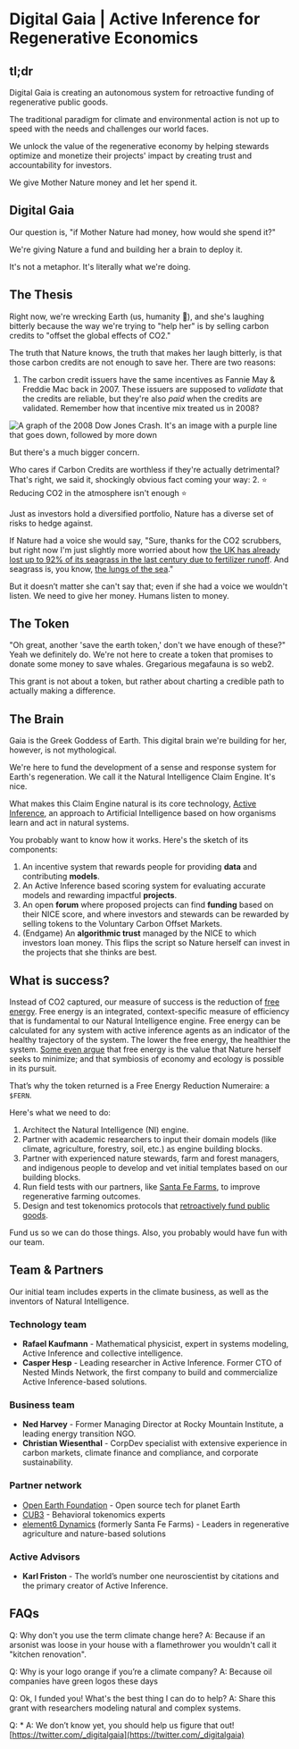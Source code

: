 # Digital Gaia | Active Inference for Regenerative Economics

## tl;dr
Digital Gaia is creating an autonomous system for retroactive funding of regenerative public goods.

The traditional paradigm for climate and environmental action is not up to speed with the needs and challenges our world faces.

We unlock the value of the regenerative economy by helping stewards optimize and monetize their projects' impact by creating trust and accountability for investors.

We give Mother Nature money and let her spend it.

## Digital Gaia
Our question is, "if Mother Nature had money, how would she spend it?"

We're giving Nature a fund and building her a brain to deploy it.

It's not a metaphor. It's literally what we're doing.

## The Thesis
Right now, we're wrecking Earth (us, humanity 👋), and she's laughing bitterly because the way we're trying to "help her" is by selling carbon credits to "offset the global effects of CO2."

The truth that Nature knows, the truth that makes her laugh bitterly, is that those carbon credits are not enough to save her. There are two reasons:

1. The carbon credit issuers have the same incentives as Fannie May & Freddie Mac back in 2007. These issuers are supposed to *validate* that the credits are reliable, but they're also *paid* when the credits are validated. Remember how that incentive mix treated us in 2008? 

![A graph of the 2008 Dow Jones Crash. It's an image with a purple line that goes down, followed by more down](https://upload.wikimedia.org/wikipedia/commons/3/3f/Dowjones_crash_2008.svg)

But there's a much bigger concern. 

Who cares if Carbon Credits are worthless if they're actually detrimental? That's right, we said it, shockingly obvious fact coming your way:
2. ⭐️ Reducing CO2 in the atmosphere isn't enough ⭐️

Just as investors hold a diversified portfolio, Nature has a diverse set of risks to hedge against.

If Nature had a voice she would say, "Sure, thanks for the CO2 scrubbers, but right now I'm just slightly more worried about how [the UK has already lost up to 92% of its seagrass in the last century due to fertilizer runoff](https://www.wwf.org.uk/what-we-do/planting-hope-how-seagrass-can-tackle-climate-change). And seagrass is, you know, [the lungs of the sea](https://www.nwf.org/Educational-Resources/Wildlife-Guide/Plants-and-Fungi/Seagrasses)."

But it doesn’t matter she can't say that; even if she had a voice we wouldn't listen. We need to give her money. Humans listen to money.

## The Token
"Oh great, another 'save the earth token,' don't we have enough of these?" Yeah we definitely do. We're not here to create a token that promises to donate some money to save whales. Gregarious megafauna is so web2.

This grant is not about a token, but rather about charting a credible path to actually making a difference.

## The Brain
Gaia is the Greek Goddess of Earth. This digital brain we're building for her, however, is not mythological.

We're here to fund the development of a sense and response system for Earth's regeneration. We call it the Natural Intelligence Claim Engine. It's nice.

What makes this Claim Engine natural is its core technology, [Active Inference](https://mitpress.mit.edu/books/active-inference), an approach to Artificial Intelligence based on how organisms learn and act in natural systems.

You probably want to know how it works. Here's the sketch of its components:
1. An incentive system that rewards people for providing **data** and contributing **models**.
2. An Active Inference based scoring system for evaluating accurate models and rewarding impactful **projects**.
3. An open **forum** where proposed projects can find **funding** based on their NICE score, and where investors and stewards can be rewarded by selling tokens to the Voluntary Carbon Offset Markets.
4. (Endgame) An **algorithmic trust** managed by the NICE to which investors loan money. This flips the script so Nature herself can invest in the projects that she thinks are best.

## What is success?
Instead of CO2 captured, our measure of success is the reduction of [free energy](https://en.wikipedia.org/wiki/Free_energy_principle). Free energy is an integrated, context-specific measure of efficiency that is fundamental to our Natural Intelligence engine. Free energy can be calculated for any system with active inference agents as an indicator of the healthy trajectory of the system. The lower the free energy, the healthier the system. [Some even argue](https://royalsocietypublishing.org/doi/full/10.1098/rsif.2020.0503) that free energy is the value that Nature herself seeks to minimize; and that symbiosis of economy and ecology is possible in its pursuit.

That’s why the token returned is a Free Energy Reduction Numeraire: a `$FERN`.

Here's what we need to do:
1. Architect the Natural Intelligence (NI) engine.
2. Partner with academic researchers to input their domain models (like climate, agriculture, forestry, soil, etc.) as engine building blocks.
3. Partner with experienced nature stewards, farm and forest managers, and indigenous people to develop and vet initial templates based on our building blocks.
4. Run field tests with our partners, like [Santa Fe Farms](https://santafefarms.com/), to improve regenerative farming outcomes.
5. Design and test tokenomics protocols that [retroactively fund public goods](https://medium.com/ethereum-optimism/retroactive-public-goods-funding-33c9b7d00f0c).

Fund us so we can do those things. Also, you probably would have fun with our team.

## Team & Partners
Our initial team includes experts in the climate business, as well as the inventors of Natural Intelligence.

### Technology team
- **Rafael Kaufmann** - Mathematical physicist, expert in systems modeling, Active Inference and collective intelligence.
- **Casper Hesp** - Leading researcher in Active Inference. Former CTO of Nested Minds Network, the first company to build and commercialize Active Inference-based solutions.

### Business team
- **Ned Harvey** - Former Managing Director at Rocky Mountain Institute, a leading energy transition NGO.
- **Christian Wiesenthal** - CorpDev specialist with extensive experience in carbon markets, climate finance and compliance, and corporate sustainability.

### Partner network
- [Open Earth Foundation](https://openearth.org/) - Open source tech for planet Earth
- [CUB3](http://cub3.com/) - Behavioral tokenomics experts
- [element6 Dynamics](https://element6dynamics.com/) (formerly Santa Fe Farms) - Leaders in regenerative agriculture and nature-based solutions

### Active Advisors
- **Karl Friston** - The world’s number one neuroscientist by citations and the primary creator of Active Inference.

## FAQs
Q: Why don't you use the term climate change here?
A: Because if an arsonist was loose in your house with a flamethrower you wouldn't call it "kitchen renovation".

Q: Why is your logo orange if you’re a climate company?
A: Because oil companies have green logos these days

Q: Ok, I funded you! What's the best thing I can do to help? 
A: Share this grant with researchers modeling natural and complex systems.

Q: *
A: We don’t know yet, you should help us figure that out! [https://twitter.com/_digitalgaia](https://twitter.com/_digitalgaia)

